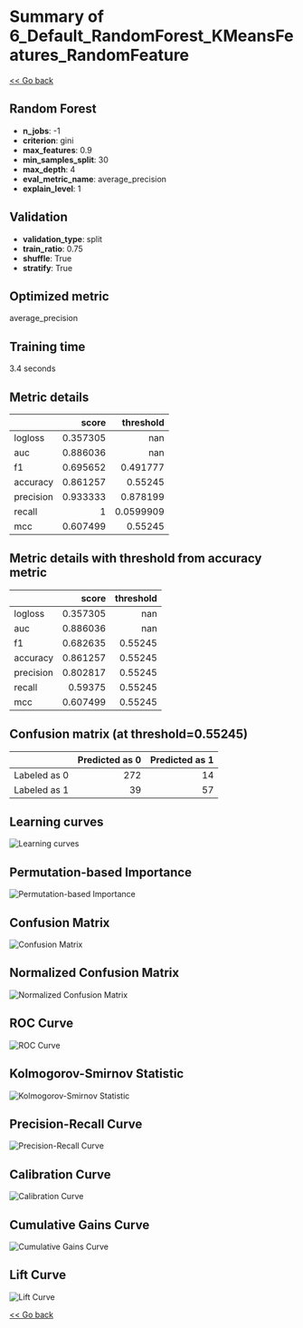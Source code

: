 # Summary of 6_Default_RandomForest_KMeansFeatures_RandomFeature

[<< Go back](../README.md)


## Random Forest
- **n_jobs**: -1
- **criterion**: gini
- **max_features**: 0.9
- **min_samples_split**: 30
- **max_depth**: 4
- **eval_metric_name**: average_precision
- **explain_level**: 1

## Validation
 - **validation_type**: split
 - **train_ratio**: 0.75
 - **shuffle**: True
 - **stratify**: True

## Optimized metric
average_precision

## Training time

3.4 seconds

## Metric details
|           |    score |   threshold |
|:----------|---------:|------------:|
| logloss   | 0.357305 | nan         |
| auc       | 0.886036 | nan         |
| f1        | 0.695652 |   0.491777  |
| accuracy  | 0.861257 |   0.55245   |
| precision | 0.933333 |   0.878199  |
| recall    | 1        |   0.0599909 |
| mcc       | 0.607499 |   0.55245   |


## Metric details with threshold from accuracy metric
|           |    score |   threshold |
|:----------|---------:|------------:|
| logloss   | 0.357305 |   nan       |
| auc       | 0.886036 |   nan       |
| f1        | 0.682635 |     0.55245 |
| accuracy  | 0.861257 |     0.55245 |
| precision | 0.802817 |     0.55245 |
| recall    | 0.59375  |     0.55245 |
| mcc       | 0.607499 |     0.55245 |


## Confusion matrix (at threshold=0.55245)
|              |   Predicted as 0 |   Predicted as 1 |
|:-------------|-----------------:|-----------------:|
| Labeled as 0 |              272 |               14 |
| Labeled as 1 |               39 |               57 |

## Learning curves
![Learning curves](learning_curves.png)

## Permutation-based Importance
![Permutation-based Importance](permutation_importance.png)
## Confusion Matrix

![Confusion Matrix](confusion_matrix.png)


## Normalized Confusion Matrix

![Normalized Confusion Matrix](confusion_matrix_normalized.png)


## ROC Curve

![ROC Curve](roc_curve.png)


## Kolmogorov-Smirnov Statistic

![Kolmogorov-Smirnov Statistic](ks_statistic.png)


## Precision-Recall Curve

![Precision-Recall Curve](precision_recall_curve.png)


## Calibration Curve

![Calibration Curve](calibration_curve_curve.png)


## Cumulative Gains Curve

![Cumulative Gains Curve](cumulative_gains_curve.png)


## Lift Curve

![Lift Curve](lift_curve.png)



[<< Go back](../README.md)
